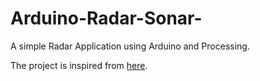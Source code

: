 # Arduino-Radar-Sonar-
A simple Radar Application using Arduino and Processing.

The project is inspired from [here](https://www.electronicshub.org/arduino-radar-project/).
